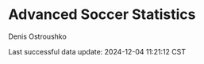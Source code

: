 # Advanced Soccer Statistics
Denis Ostroushko

<!-- gfm -->

Last successful data update: 2024-12-04 11:21:12 CST
